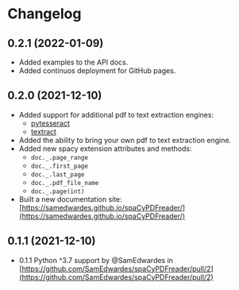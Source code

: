 # Changelog

## 0.2.1 (2022-01-09)

- Added examples to the API docs.
- Added continuos deployment for GitHub pages.

## 0.2.0 (2021-12-10)

- Added support for additional pdf to text extraction engines:
    - [pytesseract](https://pypi.org/project/pytesseract/)
    - [textract](https://textract.readthedocs.io/en/stable/index.html)
- Added the ability to bring your own pdf to text extraction engine.
- Added new spacy extension attributes and methods:
    - `doc._.page_range`
    - `doc._.first_page`
    - `doc._.last_page`
    - `doc._.pdf_file_name`
    - `doc._.page(int)`
- Built a new documentation site: [https://samedwardes.github.io/spaCyPDFreader/](https://samedwardes.github.io/spaCyPDFreader/)

## 0.1.1 (2021-12-10)

- 0.1.1 Python ^3.7 support by @SamEdwardes in [https://github.com/SamEdwardes/spaCyPDFreader/pull/2](https://github.com/SamEdwardes/spaCyPDFreader/pull/2)

